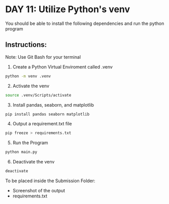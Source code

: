 # DAY 11: Utilize Python's venv
You should be able to install the following dependencies and run the python program

## Instructions:
Note: Use Git Bash for your terminal

1. Create a Python Virtual Enviroment called .venv
```bash
python -m venv .venv
```
2. Activate the venv
```bash
source .venv/Scripts/activate
```
3. Install pandas, seaborn, and matplotlib
```bash
pip install pandas seaborn matplotlib
```
4. Output a requirement.txt file
```bash
pip freeze > requirements.txt
```
5. Run the Program
```bash
python main.py
```
6. Deactivate the venv
```bash
deactivate
```

To be placed inside the Submission Folder: 
- Screenshot of the output
- requirements.txt
